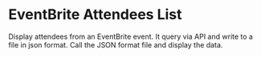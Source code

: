 # EventBrite Attendees List 

Display attendees from an EventBrite event. It query via API and write to a file in json format. Call the JSON format file and display the data. 
